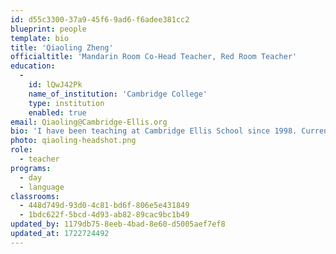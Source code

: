 ```yaml
---
id: d55c3300-37a9-45f6-9ad6-f6adee381cc2
blueprint: people
template: bio
title: 'Qiaoling Zheng'
officialtitle: 'Mandarin Room Co-Head Teacher, Red Room Teacher'
education:
  -
    id: lQwJ42Pk
    name_of_institution: 'Cambridge College'
    type: institution
    enabled: true
email: Qiaoling@Cambridge-Ellis.org
bio: 'I have been teaching at Cambridge Ellis School since 1998. Currently, I work both as a teacher in the Red Room and co-head teacher in the Mandarin Blue Room. After 26 years of teaching, I believe that the role of "teacher-friend" is the way to build a two-way, trusting relationship with my students, where they feel comfortable with me and approach me with all kinds of their needs. I have shared my Chinese culture with children across the school to foster a sense of appreciation and curiosity.'
photo: qiaoling-headshot.png
role:
  - teacher
programs:
  - day
  - language
classrooms:
  - 448d749d-93d0-4c81-bd6f-806e5e431849
  - 1bdc622f-5bcd-4d93-ab82-89cac9bc1b49
updated_by: 1179db75-8eeb-4bad-8e60-d5005aef7ef8
updated_at: 1722724492
---
```

